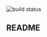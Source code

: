 ![build status](https://circleci.com/gh/yokagawa/rails-sample.png?circle-token=58e253b41372d080d0f9c33b8fe44db609f14423)

## README
